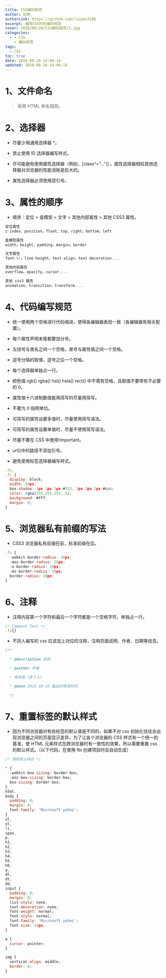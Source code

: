 ```yaml
---
title: CSS编码规范
author: 刘燕
authorLink: https://github.com/liuyan1106
excerpt: 编写CSS时的编码规范
cover: 2020/08/28/CSS编码规范/1.jpg
categories:
  - - CSS
    - 编码规范
tags:
  - CSS
toc: true
date: 2020-08-28 14:06:14
updated: 2020-08-28 14:06:14
---
```


# 1、文件命名

> 采用 HTML 命名规则。

# 2、选择器

- 尽量少用通用选择器 \*。

- 禁止使用 ID 选择器编写样式。

- 尽可能避免使用属性选择器（例如，[class\^="..."]）。属性选择器相较其他选择器对浏览器的性能消耗是巨大的。

- 属性选择器必须使用双引号。

# 3、属性的顺序

- 顺序：定位 > 盒模型 > 文字 > 其他内部属性 > 其他 CSS3 属性。

```javascript
定位属性
z-index，position，float，top，right，bottom，left

盒模型属性
width，height，padding，margin，border

文字属性
font-\*，line-height，text-align，text-decoration....

其他内部属性
overflow，opacity，cursor....

其他 css3 属性
animation，transition，transform....
```

# 4、代码编写规范

- 统一使用两个空格进行代码缩进，使得各编辑器表现一致（各编辑器有相关配置）。

- 每个属性声明末尾都要加分号。

- 左括号与类名之间一个空格，冒号与属性值之间一个空格。

- 逗号分隔的取值，逗号之后一个空格。

- 每个选择器单独占一行。

- 颜色值 rgb() rgba() hsl() hsla() rect() 中不需有空格，且取值不要带有不必要的 0。

- 属性值十六进制数值能用简写的尽量用简写。

- 不要为 0 指明单位。

- 可简写的属性设置多值时，尽量使用简写语法。

- 可简写的属性设置单值时，尽量不使用简写语法。

- 尽量不要在 CSS 中使用!important。

- url()中的路径不添加引号。

- 避免使用标签选择器编写样式。

```javascript
.fs,
.fc {
  display: block;
  width: 50px;
  box-shadow: 1px 1px 1px #333, 2px 2px 2px #ccc;
  color: rgba(255,255,255,.5);
  background: #fff;
  margin: 0;
}
```

# 5、浏览器私有前缀的写法

- CSS3 浏览器私有前缀在前，标准前缀在后。

```javascript
.fs {
  -webkit-border-radius: 10px;
  -moz-border-radius: 10px;
  -o-border-radius: 10px;
  -ms-border-radius: 10px;
  border-radius: 10px;
}
```

# 6、注释

- 注释内容第一个字符和最后一个字符都是一个空格字符，单独占一行。

```javascript
/* Comment Text */
.fs{}
```

- 不同人编写的 css 应该加上对应的注释，注明页面说明、作者、日期等信息。

```javascript
/**

  * @description 说明

  * @author 作者

  * 修改者（多个人）

  * @date 2015-10-10 最后的修改时间

  */
```

# 7、重置标签的默认样式

- 因为不同浏览器对有些标签的默认值是不同的，如果不对 css 初始化往往会出现浏览器之间的页面显示差异，为了让各个浏览器的 CSS 样式有一个统一的基准，使 HTML 元素样式在跨浏览器时有一致性的效果，所以需要重置 css 的默认样式。（以下代码，在使用 fbi 创建项目时会自动生成）

```javascript
/* 清除默认样式 */

* {
  -webkit-box-sizing: border-box;
  -moz-box-sizing: border-box;
  box-sizing: border-box;
}
html,
body {
  padding: 0;
  margin: 0;
  font-family: 'Microsoft yahei';
}
ul,
ol,
li,
span,
p,
h1,
h2,
h3,
h4,
h5,
h6,
a,
dl,
dt,
dd,
input {
  padding: 0;
  margin: 0;
  list-style: none;
  text-decoration: none;
  font-weight: normal;
  font-style: normal;
  font-family: 'Microsoft yahei';
  font-size: 14px;
}

a {
  cursor: pointer;
}

img {
  vertical-align: middle;
  border: 0;
}
```
